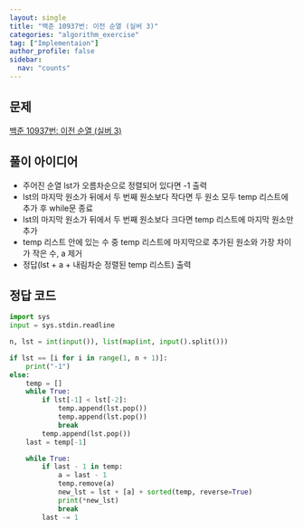 ```yaml
---
layout: single
title: "백준 10937번: 이전 순열 (실버 3)"
categories: "algorithm_exercise"
tag: ["Implementaion"]
author_profile: false
sidebar:
  nav: "counts"
---
```


## 문제

[백준 10937번: 이전 순열 (실버 3)](https://www.acmicpc.net/problem/10937)

## 풀이 아이디어

- 주어진 순열 lst가 오름차순으로 정렬되어 있다면 -1 출력
- lst의 마지막 원소가 뒤에서 두 번째 원소보다 작다면 두 원소 모두 temp 리스트에 추가 후 while문 종료
- lst의 마지막 원소가 뒤에서 두 번째 원소보다 크다면 temp 리스트에 마지막 원소만 추가
- temp 리스트 안에 있는 수 중 temp 리스트에 마지막으로 추가된 원소와 가장 차이가 작은 수, a 제거
- 정답(lst + a + 내림차순 정렬된 temp 리스트) 출력

## 정답 코드

```python
import sys
input = sys.stdin.readline

n, lst = int(input()), list(map(int, input().split()))

if lst == [i for i in range(1, n + 1)]:
    print("-1")
else:
    temp = []
    while True:
        if lst[-1] < lst[-2]:
            temp.append(lst.pop())
            temp.append(lst.pop())
            break
        temp.append(lst.pop())
    last = temp[-1]

    while True:
        if last - 1 in temp:
            a = last - 1
            temp.remove(a)
            new_lst = lst + [a] + sorted(temp, reverse=True)
            print(*new_lst)
            break
        last -= 1
```
